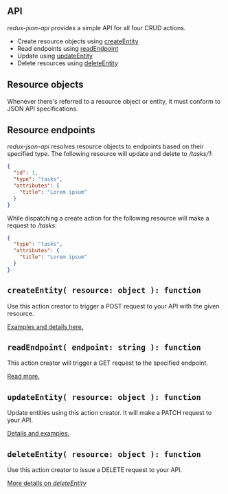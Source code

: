 API
---

_redux-json-api_ provides a simple API for all four CRUD actions.

- Create resource objects using [createEntity](#createEntity)
- Read endpoints using [readEndpoint](#readEndpoint)
- Update using [updateEntity](#updateEntity)
- Delete resources using [deleteEntity](#deleteEntity)

## Resource objects

Whenever there's referred to a resource object or entity, it must conform to JSON API specifications.

## Resource endpoints

_redux-json-api_ resolves resource objects to endpoints based on their specified type. The following resource will update and delete to _/tasks/1_:

```json
{
  "id": 1,
  "type": "tasks",
  "attributes": {
    "title": "Lorem ipsum"
  }
}
```

While dispatching a create action for the following resource will make a request to _/tasks_:

```json
{
  "type": "tasks",
  "attributes": {
    "title": "Lorem ipsum"
  }
}
```

## `createEntity( resource: object ): function`

Use this action creator to trigger a POST request to your API with the given resource.

[Examples and details here.](docs/apis/createEntity.md)

## `readEndpoint( endpoint: string ): function`

This action creator will trigger a GET request to the specified endpoint.

[Read more.](docs/apis/readEndpoint.md)

## `updateEntity( resource: object ): function`

Update entities using this action creator. It will make a PATCH request to your API.

[Details and examples.](docs/apis/updateEntity.md)

## `deleteEntity( resource: object ): function`

Use this action creator to issue a DELETE request to your API.

[More details on _deleteEntity_](docs/apis/deleteEntity.md)
